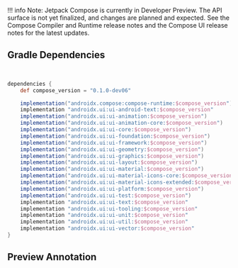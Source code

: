 !!! info
        Note: Jetpack Compose is currently in Developer Preview. The API surface is not yet finalized, and changes are planned and expected. See the Compose Compiler and Runtime release notes and the Compose UI release notes for the latest updates.




## Gradle Dependencies

```groovy


dependencies {
    def compose_version = "0.1.0-dev06"

    implementation("androidx.compose:compose-runtime:$compose_version")
    implementation "androidx.ui:ui-android-text:$compose_version"
    implementation("androidx.ui:ui-animation:$compose_version")
    implementation("androidx.ui:ui-animation-core:$compose_version")
    implementation("androidx.ui:ui-core:$compose_version")
    implementation("androidx.ui:ui-foundation:$compose_version")
    implementation("androidx.ui:ui-framework:$compose_version")
    implementation("androidx.ui:ui-geometry:$compose_version")
    implementation("androidx.ui:ui-graphics:$compose_version")
    implementation("androidx.ui:ui-layout:$compose_version")
    implementation("androidx.ui:ui-material:$compose_version")
    implementation("androidx.ui:ui-material-icons-core:$compose_version")
    implementation("androidx.ui:ui-material-icons-extended:$compose_version")
    implementation("androidx.ui:ui-platform:$compose_version")
    implementation("androidx.ui:ui-test:$compose_version")
    implementation "androidx.ui:ui-text:$compose_version"
    implementation "androidx.ui:ui-tooling:$compose_version"
    implementation "androidx.ui:ui-unit:$compose_version"
    implementation "androidx.ui:ui-util:$compose_version"
    implementation "androidx.ui:ui-vector:$compose_version"
}

```


## Preview Annotation